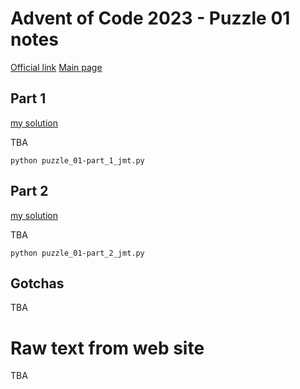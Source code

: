 # Advent of Code 2023 - Puzzle 01 notes

[Official link](https://adventofcode.com/2023/day/1)
[Main page](../readme.md)

## Part 1
[my solution](puzzle_01-part_1_jmt.py)

TBA

```python puzzle_01-part_1_jmt.py```

## Part 2
[my solution](puzzle_01-part_2_jmt.py)

TBA

```python puzzle_01-part_2_jmt.py```

## Gotchas

TBA

# Raw text from web site

TBA
